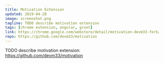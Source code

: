 ```yaml
---
title: Motivation Extension
updated: 2019-04-28
image: screenshot.png
tagline: TODO describe motivation extension
tags: [chrome extension, angular, grunt]
link: https://chrome.google.com/webstore/detail/motivation-devm33-fork/edaphnidncfdooaldnhdmijjephlbehh
repo: https://github.com/devm33/motivation
---
```


TODO describe motivation extension: https://github.com/devm33/motivation
